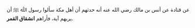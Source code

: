 عن قتادة عن أنس بن مالك رضي الله عنه  أنه حدثهم أن أهل مكة سألوا رسول ﷲ ﷺ أن يريهم آية، فأراهم **انشقاق القمر**.